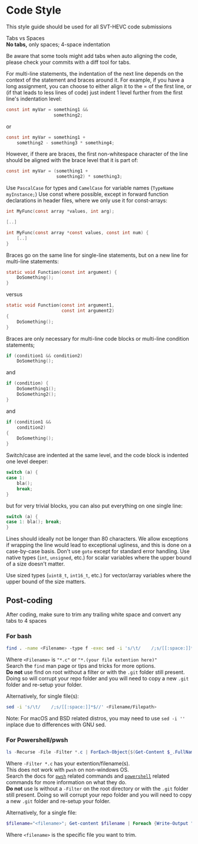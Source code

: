 
# Code Style

This style guide should be used for all SVT-HEVC code submissions

Tabs vs Spaces\
**No tabs,** only spaces; 4-space indentation

Be aware that some tools might add tabs when auto aligning the code, please check your commits with a diff tool for tabs.

For multi-line statements, the indentation of the next line depends on the context of the statement and braces around it.  For example, if you have a long assignment, you can choose to either align it to the = of the first line, or (if that leads to less lines of code) just indent 1 level further from the first line's indentation level:

``` c
const int myVar = something1 &&
                  something2;
```

or

``` c
const int myVar = something1 +
    something2 - something3 * something4;
```

However, if there are braces, the first non-whitespace character of the line should be aligned with the brace level that it is part of:

``` c
const int myVar = (something1 +
                   something2) * something3;
```

Use `PascalCase` for types and `CamelCase` for variable names (`TypeName myInstance;`)
Use const where possible, except in forward function declarations in header files, where we only use it for const-arrays:

``` c
int MyFunc(const array *values, int arg);

[..]

int MyFunc(const array *const values, const int num) {
    [..]
}
```

Braces go on the same line for single-line statements, but on a new line for multi-line statements:

``` c
static void Function(const int argument) {
    DoSomething();
}
```

versus

``` c
static void Function(const int argument1,
                     const int argument2)
{
    DoSomething();
}
```

Braces are only necessary for multi-line code blocks or multi-line condition statements;

``` c
if (condition1 && condition2)
    DoSomething();
```

and

``` c
if (condition) {
    DoSomething1();
    DoSomething2();
}
```

and

``` c
if (condition1 &&
    condition2)
{
    DoSomething();
}
```

Switch/case are indented at the same level, and the code block is indented one level deeper:

``` c
switch (a) {
case 1:
    bla();
    break;
}
```

but for very trivial blocks, you can also put everything on one single line:

``` c
switch (a) {
case 1: bla(); break;
}
```

Lines should ideally not be longer than 80 characters. We allow exceptions if wrapping the line would lead to exceptional ugliness, and this is done on a case-by-case basis.
Don't use `goto` except for standard error handling.
Use native types (`int`, `unsigned`, etc.) for scalar variables where the upper bound of a size doesn't matter.

Use sized types (`uint8_t`, `int16_t`, etc.) for vector/array variables where the upper bound of the size matters.

## Post-coding

After coding, make sure to trim any trailing white space and convert any tabs to 4 spaces

### For bash

``` bash
find . -name <Filename> -type f -exec sed -i 's/\t/    /;s/[[:space:]]*$//' {} +
```

Where `<Filename>` is `"*.c"` or `"*.(your file extention here)"`\
Search the `find` man page or tips and tricks for more options.\
**Do not** use find on root without a filter or with the `.git` folder still present. Doing so will corrupt your repo folder and you will need to copy a new `.git` folder and re-setup your folder.

Alternatively, for single file(s):

``` bash
sed -i 's/\t/    /;s/[[:space:]]*$//' <Filename/Filepath>
```

Note: For macOS and BSD related distros, you may need to use `sed -i ''` inplace due to differences with GNU sed.

### For Powershell/pwsh

``` Powershell
ls -Recurse -File -Filter *.c | ForEach-Object{$(Get-Content $_.FullName | Foreach {Write-Output "$($_.TrimEnd().Replace("`t","    "))`n"}) | Set-Content -NoNewline -Encoding utf8 $_.FullName}
```

Where `-Filter *.c` has your extention/filename(s).\
This does not work with `pwsh` on non-windows OS.\
Search the docs for [`pwsh`](https://docs.microsoft.com/en-us/powershell/scripting/overview?view=powershell-6) related commands and [`powershell`](https://docs.microsoft.com/en-us/powershell/scripting/overview?view=powershell-5.1) related commands for more information on what they do.\
**Do not** use ls without a `-Filter` on the root directory or with the `.git` folder still present. Doing so will corrupt your repo folder and you will need to copy a new `.git` folder and re-setup your folder.

Alternatively, for a single file:

``` Powershell
$filename="<filename>"; Get-content $filename | Foreach {Write-Output "$($_.TrimEnd().Replace("`t","    "))`n"}) | Set-Content -NoNewline $filename
```

Where `<filename>` is the specific file you want to trim.
